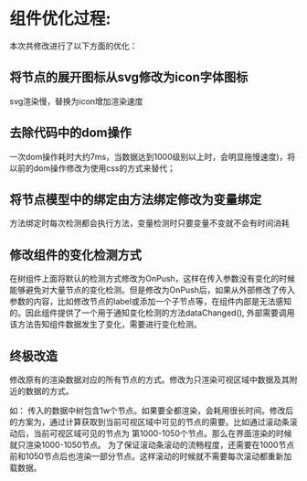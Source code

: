 # 组件优化过程:

本次共修改进行了以下方面的优化： 

## 将节点的展开图标从svg修改为icon字体图标
  
svg渲染慢，替换为icon增加渲染速度
  
## 去除代码中的dom操作

一次dom操作耗时大约7ms，当数据达到1000级别以上时，会明显拖慢速度)，将以前的dom操作修改为使用css的方式来替代； 
  
## 将节点模型中的绑定由方法绑定修改为变量绑定

方法绑定时每次检测都会执行方法，变量检测时只要变量不变就不会有时间消耗 

## 修改组件的变化检测方式

在树组件上面将默认的检测方式修改为OnPush，这样在传入参数没有变化的时候能够避免对大量节点的变化检测。但是修改为OnPush后，如果从外部修改了传入参数的内容，比如修改节点的label或添加一个子节点等，在组件内部是无法感知的。因此组件提供了一个用于通知变化检测的方法dataChanged(), 外部需要调用该方法告知组件数据发生了变化，需要进行变化检测。


## 终极改造

修改原有的渲染数据对应的所有节点的方式。修改为只渲染可视区域中数据及其附近的数据的方式。

如： 传入的数据中树包含1w个节点。如果要全都渲染，会耗用很长时间。修改后的方案为，通过计算获取到当前可视区域中可见的节点的需要。比如通过滚动条滚动后，当前可视区域可见的节点为 第1000-1050个节点。那么在界面渲染的时候就只渲染1000-1050节点。 为了保证滚动条滚动的流畅程度，还需要在1000节点前和1050节点后也渲染一部分节点。这样滚动的时候就不需要每次滚动都重新加载数据。
